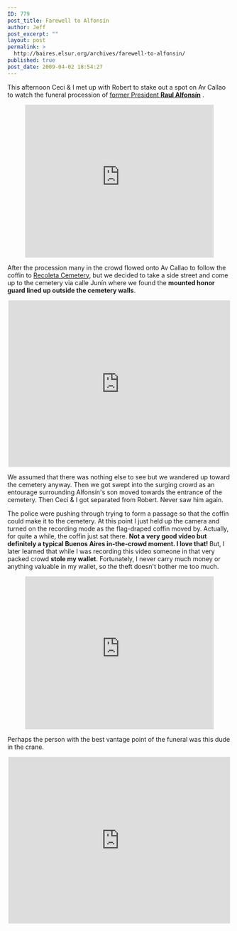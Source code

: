 ```yaml
---
ID: 779
post_title: Farewell to Alfonsín
author: Jeff
post_excerpt: ""
layout: post
permalink: >
  http://baires.elsur.org/archives/farewell-to-alfonsin/
published: true
post_date: 2009-04-02 18:54:27
---
```

This afternoon Ceci & I met up with Robert to stake out a spot on Av Callao to watch the funeral procession of <a href="http://en.wikipedia.org/wiki/Raul_Alfonsin">former President <strong>Raul Alfonsín</strong></a> . 
<center>
<object width="425" height="344"><param name="movie" value="http://www.youtube.com/v/zu_-BVursVg&hl=en&fs=1&rel=0"/><param name="allowFullScreen" value="true"/><param name="allowscriptaccess" value="always"/><embed src="http://www.youtube.com/v/zu_-BVursVg&hl=en&fs=1&rel=0" type="application/x-shockwave-flash" allowscriptaccess="always" allowfullscreen="true" width="425" height="344"/></object>
</center>

After the procession many in the crowd flowed onto Av Callao to follow the coffin to <a href="http://www.recoletacemetery.com/">Recoleta Cemetery</a>, but we decided to take a side street and come up to the cemetery via calle Junín where we found the <strong>mounted honor guard lined up outside the cemetery walls</strong>. 

<center>
<iframe src="https://www.flickr.com/photos/jeffbarry/13994571569/in/set-394555/player/" width="500" height="375" frameborder="0" allowfullscreen webkitallowfullscreen mozallowfullscreen oallowfullscreen msallowfullscreen></iframe>
</center>


We assumed that there was nothing else to see but we wandered up toward the cemetery anyway. Then we got swept into the surging crowd as an entourage surrounding Alfonsín's son moved towards the entrance of the cemetery.  Then Ceci & I got separated from Robert. Never saw him again. 

The police were pushing through trying to form a passage so that the coffin could make it to the cemetery. At this point I just held up the camera and turned on the recording mode as the flag-draped coffin moved by. Actually, for quite a while, the coffin just sat there. <strong>Not a very good video but definitely a typical Buenos Aires in-the-crowd moment. I love that! </strong> But, I later learned that while I was recording this video someone in that very packed crowd <strong>stole my wallet</strong>. Fortunately, I never carry much money or anything valuable in my wallet, so the theft doesn't bother me too much. 

<center>
<object width="425" height="344"><param name="movie" value="http://www.youtube.com/v/2xohGfmxkfc&hl=en&fs=1&rel=0"/><param name="allowFullScreen" value="true"/><param name="allowscriptaccess" value="always"/><embed src="http://www.youtube.com/v/2xohGfmxkfc&hl=en&fs=1&rel=0" type="application/x-shockwave-flash" allowscriptaccess="always" allowfullscreen="true" width="425" height="344"/></object>
</center>

Perhaps the person with the best vantage point of the funeral was this dude in the crane.

<center>
<iframe src="https://www.flickr.com/photos/jeffbarry/14181252685/in/set-394555/player/" width="500" height="375" frameborder="0" allowfullscreen webkitallowfullscreen mozallowfullscreen oallowfullscreen msallowfullscreen></iframe>
</center>